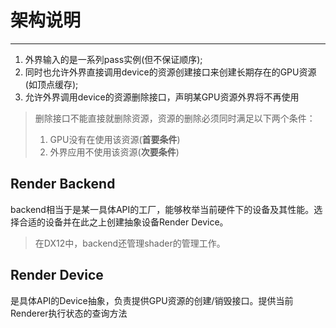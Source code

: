 # 架构说明

---



1. 外界输入的是一系列pass实例(但不保证顺序);
2. 同时也允许外界直接调用device的资源创建接口来创建长期存在的GPU资源(如顶点缓存);
3. 允许外界调用device的资源删除接口，声明某GPU资源外界将不再使用

> 删除接口不能直接就删除资源，资源的删除必须同时满足以下两个条件：
>
> 1. GPU没有在使用该资源(**首要条件**)
> 2. 外界应用不使用该资源(**次要条件**)

## Render Backend

backend相当于是某一具体API的工厂，能够枚举当前硬件下的设备及其性能。选择合适的设备并在此之上创建抽象设备Render Device。

> 在DX12中，backend还管理shader的管理工作。

## Render Device

是具体API的Device抽象，负责提供GPU资源的创建/销毁接口。提供当前Renderer执行状态的查询方法

